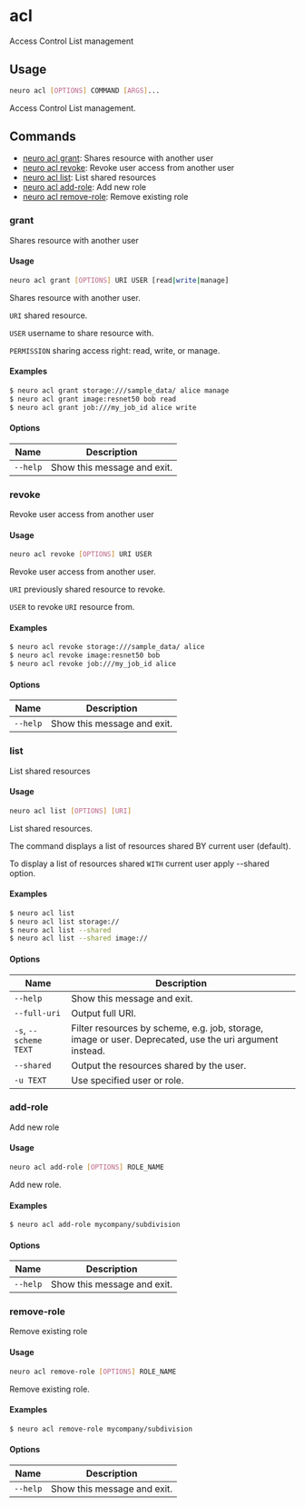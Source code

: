# acl

Access Control List management

## Usage

```bash
neuro acl [OPTIONS] COMMAND [ARGS]...
```

Access Control List management.

## Commands

* [neuro acl grant](acl.md#grant): Shares resource with another user
* [neuro acl revoke](acl.md#revoke): Revoke user access from another user
* [neuro acl list](acl.md#list): List shared resources
* [neuro acl add-role](acl.md#add-role): Add new role
* [neuro acl remove-role](acl.md#remove-role): Remove existing role

### grant

Shares resource with another user

#### Usage

```bash
neuro acl grant [OPTIONS] URI USER [read|write|manage]
```

Shares resource with another user.

`URI` shared resource.

`USER` username to
share resource with.

`PERMISSION` sharing access right: read, write, or
manage.

#### Examples

```bash
$ neuro acl grant storage:///sample_data/ alice manage
$ neuro acl grant image:resnet50 bob read
$ neuro acl grant job:///my_job_id alice write
```

#### Options

| Name     | Description                 |
| -------- | --------------------------- |
| `--help` | Show this message and exit. |

### revoke

Revoke user access from another user

#### Usage

```bash
neuro acl revoke [OPTIONS] URI USER
```

Revoke user access from another user.

`URI` previously shared resource to
revoke.

`USER` to revoke `URI` resource from.

#### Examples

```bash
$ neuro acl revoke storage:///sample_data/ alice
$ neuro acl revoke image:resnet50 bob
$ neuro acl revoke job:///my_job_id alice
```

#### Options

| Name     | Description                 |
| -------- | --------------------------- |
| `--help` | Show this message and exit. |

### list

List shared resources

#### Usage

```bash
neuro acl list [OPTIONS] [URI]
```

List shared resources.

The command displays a list of resources shared BY
current user (default).

To display a list of resources shared `WITH` current
user apply --shared option.

#### Examples

```bash
$ neuro acl list
$ neuro acl list storage://
$ neuro acl list --shared
$ neuro acl list --shared image://
```

#### Options

| Name                  | Description                                                                                             |
| --------------------- | ------------------------------------------------------------------------------------------------------- |
| `--help`              | Show this message and exit.                                                                             |
| `--full-uri`          | Output full URI.                                                                                        |
| `-s`, `--scheme TEXT` | Filter resources by scheme, e.g. job, storage, image or user. Deprecated, use the uri argument instead. |
| `--shared`            | Output the resources shared by the user.                                                                |
| `-u TEXT`             | Use specified user or role.                                                                             |

### add-role

Add new role

#### Usage

```bash
neuro acl add-role [OPTIONS] ROLE_NAME
```

Add new role.

#### Examples

```bash
$ neuro acl add-role mycompany/subdivision
```

#### Options

| Name     | Description                 |
| -------- | --------------------------- |
| `--help` | Show this message and exit. |

### remove-role

Remove existing role

#### Usage

```bash
neuro acl remove-role [OPTIONS] ROLE_NAME
```

Remove existing role.

#### Examples

```bash
$ neuro acl remove-role mycompany/subdivision
```

#### Options

| Name     | Description                 |
| -------- | --------------------------- |
| `--help` | Show this message and exit. |
